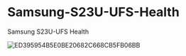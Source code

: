# Samsung-S23U-UFS-Health
Samsung S23U-UFS Health

![ED395954B5E0BE20682C668CB5FB06BB](https://github.com/user-attachments/assets/9ed4a8ec-227e-4e3d-bbca-66ad401a9761)
